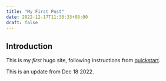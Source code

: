 ```yaml
---
title: "My First Post"
date: 2022-12-17T11:38:33+08:00
draft: false
---
```


## Introduction

This is my *first* hugo site, following instructions from [quickstart](https://gohugo.io/getting-started/quick-start/).

This is an update from Dec 18 2022.
